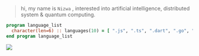 > hi, my name is `Nizwa` , interested into artificial intelligence, distributed system & quantum computing.
```f95
program language_list
  character(len=6) :: languages(10) = [ ".js", ".ts", ".dart", ".go", ".java", ".rs", ".c", ".cpp", ".py", ".qasm" ]
end program language_list
```
<img align="left" src="https://visitor-badge.laobi.icu/badge?page_id=MMADUs.MMADUs" />
